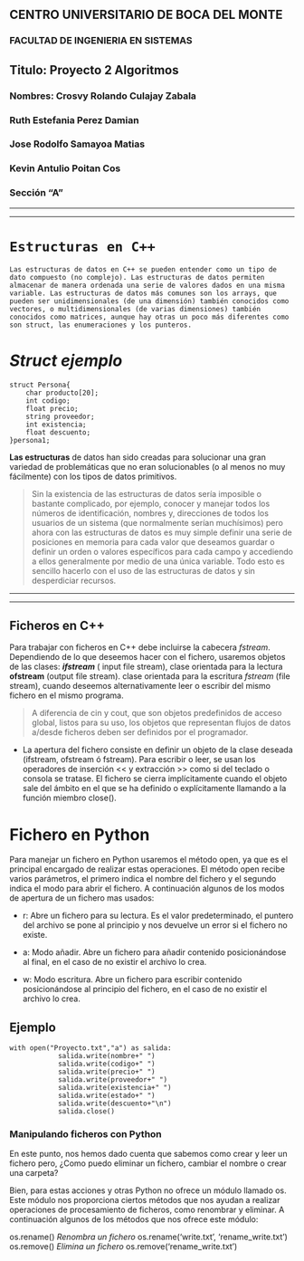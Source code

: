 ## CENTRO UNIVERSITARIO DE BOCA DEL MONTE
### FACULTAD DE INGENIERIA EN SISTEMAS


## Titulo: **Proyecto 2 Algoritmos**



### Nombres: Crosvy Rolando Culajay Zabala
###          Ruth Estefania Perez Damian 
###          Jose Rodolfo Samayoa Matias
###          Kevin Antulio Poitan Cos
### Sección “A”








***
***
# **`Estructuras en C++`**
    Las estructuras de datos en C++ se pueden entender como un tipo de dato compuesto (no complejo). Las estructuras de datos permiten almacenar de manera ordenada una serie de valores dados en una misma variable. Las estructuras de datos más comunes son los arrays, que pueden ser unidimensionales (de una dimensión) también conocidos como vectores, o multidimensionales (de varias dimensiones) también conocidos como matrices, aunque hay otras un poco más diferentes como son struct, las enumeraciones y los punteros.

# *Struct ejemplo*

```
struct Persona{
    char producto[20];
    int codigo;
    float precio;
    string proveedor;
    int existencia;
    float descuento;
}persona1;
```

**Las estructuras** de datos han sido creadas para solucionar una gran variedad de problemáticas que no eran solucionables (o al menos no muy fácilmente) con los tipos de datos primitivos. 

> Sin la existencia de las estructuras de datos sería imposible o bastante complicado, por ejemplo, conocer y manejar todos los números de identificación, nombres y, direcciones de todos los usuarios de un sistema (que normalmente serían muchísimos) pero ahora con las estructuras de datos es muy simple definir una serie de posiciones en memoria para cada valor que deseamos guardar o definir un orden o valores específicos para cada campo y accediendo a ellos generalmente por medio de una única variable. Todo esto es sencillo hacerlo con el uso de las estructuras de datos y sin desperdiciar recursos.
***
***

## Ficheros en C++
Para trabajar con ficheros en C++ debe incluirse la cabecera *fstream*.
Dependiendo de lo que deseemos hacer con el fichero, usaremos objetos de las clases:
***ifstream*** ( input file stream), clase orientada para la lectura
**ofstream** (output file stream). clase orientada para la escritura
*fstream* (file stream), cuando deseemos alternativamente leer o escribir del mismo fichero en el mismo programa.

>A diferencia de cin y cout, que son objetos predefinidos de acceso global, listos para su uso, los objetos que representan flujos de datos a/desde ficheros deben ser definidos por el programador.

* La apertura del fichero consiste en definir un objeto de la clase deseada (ifstream, ofstream ó fstream).
Para escribir o leer, se usan los operadores de inserción << y extracción >> como si del teclado o consola se tratase.
El fichero se cierra implícitamente cuando el objeto sale del ámbito en el que se ha definido o explícitamente llamando a la función miembro close().

# Fichero en Python

Para manejar un fichero en Python usaremos el método open, ya que es el principal encargado de realizar estas operaciones.
El método open recibe varios parámetros, el primero indica el nombre del fichero y el segundo indica el modo para abrir el fichero. A continuación algunos de los modos de apertura de un fichero mas usados:

* r: Abre un fichero para su lectura. Es el valor predeterminado, el puntero del archivo se pone al principio y nos devuelve un error si el fichero no existe.

* a: Modo añadir. Abre un fichero para añadir contenido posicionándose al final, en el caso de no existir el archivo lo crea.

* w: Modo escritura. Abre un fichero para escribir contenido posicionándose al principio del fichero, en el caso de no existir el archivo lo crea.

## Ejemplo 

```
with open("Proyecto.txt","a") as salida: 
            salida.write(nombre+" ")
            salida.write(codigo+" ") 
            salida.write(precio+" ") 
            salida.write(proveedor+" ") 
            salida.write(existencia+" ") 
            salida.write(estado+" ")
            salida.write(descuento+"\n")
            salida.close()
```

### Manipulando ficheros con Python 
En este punto, nos hemos dado cuenta que sabemos como crear y leer un fichero pero, ¿Como puedo eliminar un fichero, cambiar el nombre o crear una carpeta?

Bien, para estas acciones y otras Python no ofrece un módulo llamado os. Este módulo nos proporciona ciertos métodos que nos ayudan a realizar operaciones de procesamiento de ficheros, como renombrar y eliminar. A continuación algunos de los métodos que nos ofrece este módulo:

os.rename() 	*Renombra un fichero*       os.rename(‘write.txt’, ‘rename_write.txt’)
os.remove()     *Elimina un fichero*        os.remove(‘rename_write.txt’)
